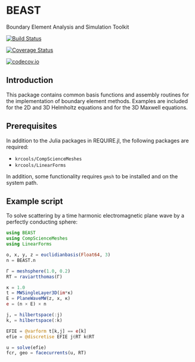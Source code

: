 # BEAST

Boundary Element Analysis and Simulation Toolkit

[![Build Status](https://travis-ci.org/krcools/BEAST.jl.svg?branch=master)](https://travis-ci.org/krcools/BEAST.jl)

[![Coverage Status](https://coveralls.io/repos/krcools/BEAST.jl/badge.svg?branch=master&service=github)](https://coveralls.io/github/krcools/BEAST.jl?branch=master)

[![codecov.io](http://codecov.io/github/krcools/BEAST.jl/coverage.svg?branch=master)](http://codecov.io/github/krcools/BEAST.jl?branch=master)

## Introduction

This package contains common basis functions and assembly routines for the implementation of
boundary element methods. Examples are included for the 2D and 3D Helmholtz equations and for
the 3D Maxwell equations.

## Prerequisites

In addition to the Julia packages in REQUIRE.jl, the following packages are required:

* `krcools/CompScienceMeshes`
* `krcools/LinearForms`

In addition, some functionality requires `gmsh` to be installed and on the system path.

## Example script

To solve scattering by a time harmonic electromagnetic plane wave by a perfectly conducting
sphere:

```julia
using BEAST
using CompScienceMeshes
using LinearForms

o, x, y, z = euclidianbasis(Float64, 3)
n = BEAST.n

Γ = meshsphere(1.0, 0.2)
RT = raviartthomas(Γ)

κ = 1.0
t = MWSingleLayer3D(im*κ)
E = PlaneWaveMW(z, x, κ)
e = (n × E) × n

j, = hilbertspace(:j)
k, = hilbertspace(:k)

EFIE = @varform t[k,j] == e[k]
efie = @discretise EFIE j∈RT k∈RT

u = solve(efie)
fcr, geo = facecurrents(u, RT)
```
